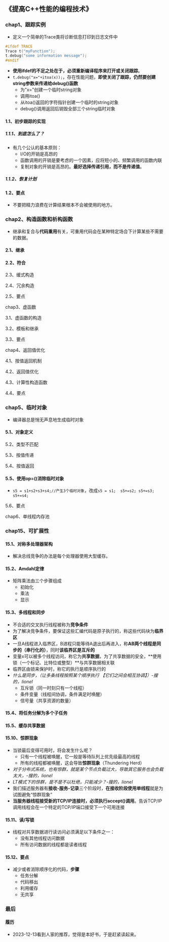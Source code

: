 ## 《提高C++性能的编程技术》

### chap1、跟踪实例

+ 定义一个简单的Trace类将诊断信息打印到日志文件中

```cpp
#ifdef TRACE
Trace t("myFunction");
t.debug("some information message");
#endif
```

+ **使用ifdef的不足之处在于，必须重新编译程序来打开或关闭跟踪**。
+ `t.debug("x="+itoa(x));`，存在性能问题，**即使关闭了跟踪，仍然要创建string参数来传递给debug()函数**
  + 为"x="创建一个临时string对象
  + 调用itoa()
  + 从itoa()返回的字符指针创建一个临时的string对象
  + debug()调用返回后销毁全部三个string临时对象

#### 1.1、初步跟踪的实现

##### 1.1.1、到底怎么了？

+ 有几个公认的基本原则：
  + I/O的开销是高昂的
  + 函数调用的开销是要考虑的一个因素，应将短小的、频繁调用的函数内联
  + 复制对象的开销是高昂的。**最好选择传递引用，而不是传递值**。

##### 1.1.2、恢复计划

#### 1.2、要点

+ 不要把精力浪费在计算结果根本不会被使用的地方。

### chap2、构造函数和析构函数

+ 继承和复合与**代码重用**有关，可重用代码会在某种特定场合下计算某些不需要的数据。

#### 2.1、继承

#### 2.2、符合

2.3、缓式构造

2.4、冗余构造

2.5、要点

chap3、虚函数

3.1、虚函数的构造

3.2、模板和继承

3.3、要点

chap4、返回值优化

4.1、按值返回机制

4.2、返回值优化

4.3、计算性构造函数

4.4、要点

### chap5、临时对象

+ 编译器总是悄无声息地生成临时对象

#### 5.1、对象定义

5.2、类型不匹配

5.3、按值传递

5.4、按值返回

#### 5.5、使用op=()消除临时对象

+ `s5 = s1+s2+s3+s4;//产生3个临时对象`，改成`s5 = s1;  s5+=s2; s5+=s3; s5+=s4;`

5.6、要点

chap6、单线程内存池

### chap15、可扩展性

#### 15.1、对称多处理器架构

+ 解决总线竞争的办法是每个处理器使用大型缓存。

#### 15.2、Amdahl定律

+ 矩阵乘法由三个步骤组成
  + 初始化
  + 乘法
  + 显示

#### 15.3、多线程和同步

+ 不合适的交叉执行线程被称为**竞争条件**
+ 为了解决竞争条件，要保证这些汇编代码是原子执行的，称这些代码块为**临界区**
+ 一旦A线程进入临界区，B进程只能等待A退出后再进入，称**AB两个线程是同步的（串行化的）**，同时**该临界区是互斥的**
+ 变量x可以被多个线程访问，称它为**共享数据**，为了共享数据的安全，**使用锁（一个标记、比特位或整型）**与共享数据相关联
+ 临界区由锁来保护时，称它的执行是顺序执行的
+ *什么是同步，（让多条线程按照某个顺序执行 【它们之间会相互协调】）-搜的，lionel*
  + 互斥锁（同一时刻只有一个线程）
  + 条件变量（线程间协调，条件满足时唤醒）
  + 信号量（共享资源的数量）

#### 15.4、将任务分解为多个子任务

#### 15.5、缓存共享数据

#### 15.10、惊群现象

+ 当锁最后变得可用时，将会发生什么呢？
  + 只有一个线程被唤醒，它一般是等待队列上优先级最高的线程
  + 所有的线程都被唤醒，这会导致**惊群现象**（Thundering Herd）
+ *对于分布式系统，也有惊群，就是某个节点负载过大，导致其它服务也会负载太大，-搜的，lionel*
+ *LT模式下的惊群，是不是不以杜绝，只能减少？-搜的，lionel*
+ 我们描述服务器有**接收-服务-记录**三个阶段时，**在接收阶段使用单线程**就是为试图避免“惊群现象”
+ **当服务器线程接受新的TCP/IP连接时，必须执行accept()调用**。告诉TCP/IP调用线程会在一个特定的TCP/IP端口接受下一个可用连接

#### 15.11、读/写锁

+ 线程对共享数据进行读访问必须满足以下条件之一：
  + 没有其他线程访问数据
  + 所有访问数据的线程都是读者线程

#### 15.12、要点

+ 减少或者消除顺序化的代码，**步骤**
  + 任务分解
  + 代码移出
  + 利用缓存
  + 无共享

### 最后

#### 履历

+ 2023-12-13看到人家的推荐，觉得是本好书，于是赶紧读起来。